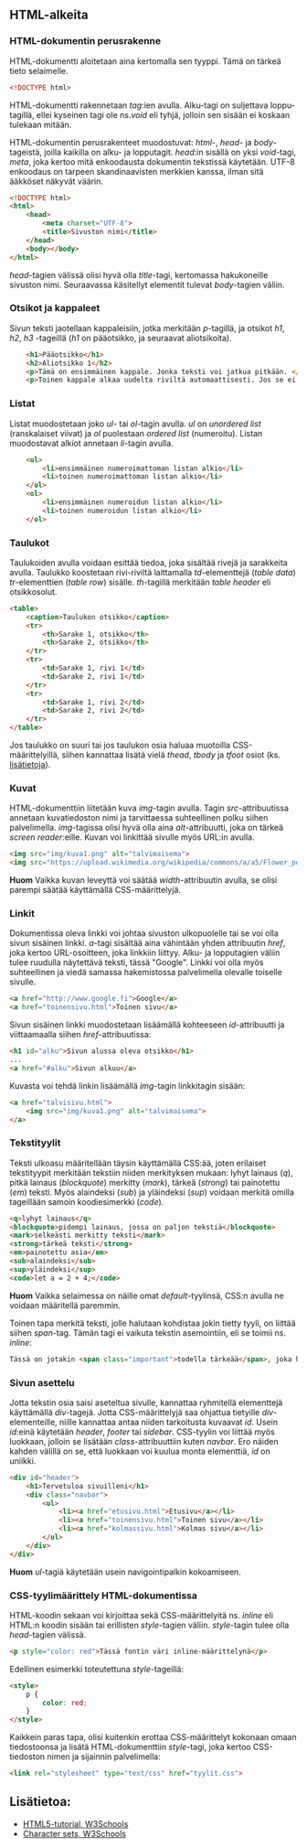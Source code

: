 ## HTML-alkeita

### HTML-dokumentin perusrakenne

HTML-dokumentti aloitetaan aina kertomalla sen tyyppi. Tämä on tärkeä tieto selaimelle.

```html
<!DOCTYPE html>
```

HTML-dokumentti rakennetaan *tag*:ien avulla. Alku-tagi on suljettava loppu-tagillä, ellei kyseinen tagi ole ns.*void* eli tyhjä, jolloin sen sisään ei koskaan tulekaan mitään.

HTML-dokumentin perusrakenteet muodostuvat: *html*-, *head*- ja *body*-tageistä, joilla kaikilla on alku- ja lopputagit. *head*:in sisällä on yksi *void*-tagi, *meta*, joka kertoo mitä enkoodausta dokumentin tekstissä käytetään. UTF-8 enkoodaus on tarpeen skandinaavisten merkkien kanssa, ilman sitä ääkköset näkyvät väärin.

```html
<!DOCTYPE html>
<html>
    <head>
        <meta charset="UTF-8">
        <title>Sivuston nimi</title>
    </head>
    <body></body>
</html>
```

*head*-tagien välissä olisi hyvä olla *title*-tagi, kertomassa hakukoneille sivuston nimi. Seuraavassa käsitellyt elementit tulevat *body*-tagien väliin.

### Otsikot ja kappaleet

Sivun teksti jaotellaan kappaleisiin, jotka merkitään *p*-tagillä, ja otsikot *h1*, *h2*, *h3* -tageillä (*h1* on pääotsikko, ja seuraavat aliotsikoita). 


```html
    <h1>Pääotsikko</h1>
    <h2>Aliotsikko 1</h2>
    <p>Tämä on ensimmäinen kappale. Jonka teksti voi jatkua pitkään. </p>
    <p>Toinen kappale alkaa uudelta riviltä automaattisesti. Jos se ei mahdu yhdelle riville, voit jatkaa tekstiä seuraavalle riviltä. </p>
```

### Listat

Listat muodostetaan joko *ul*- tai *ol*-tagin avulla. *ul* on *unordered list* (ranskalaiset viivat) ja *ol* puolestaan *ordered list* (numeroitu). Listan muodostavat alkiot annetaan *li*-tagin avulla. 

```html
    <ul>
        <li>ensimmäinen numeroimattoman listan alkio</li>
        <li>toinen numeroimattoman listan alkio</li>
    </ul>
    <ol>
        <li>ensimmäinen numeroidun listan alkio</li>
        <li>toinen numeroidun listan alkio</li>
    </ol>
```

### Taulukot

Taulukoiden avulla voidaan esittää tiedoa, joka sisältää rivejä ja sarakkeita avulla. Taulukko koostetaan rivi-riviltä laittamalla *td*-elementtejä (*table data*) *tr*-elementtien (*table row*) sisälle. *th*-tagillä merkitään *table header* eli otsikkosolut.

```html
<table>
    <caption>Taulukon otsikko</caption>
    <tr>
        <th>Sarake 1, otsikko</th>
        <th>Sarake 2, otsikko</th>
    </tr>
    <tr>
        <td>Sarake 1, rivi 1</td>
        <td>Sarake 2, rivi 1</td>
    </tr>
    <tr>
        <td>Sarake 1, rivi 2</td>
        <td>Sarake 2, rivi 2</td>
    </tr>
</table>
```

Jos taulukko on suuri tai jos taulukon osia haluaa muotoilla CSS-määrittelyillä, siihen kannattaa lisätä vielä *thead*, *tbody* ja *tfoot* osiot (ks. [lisätietoja](https://www.w3schools.com/tags/tag_thead.asp)).

### Kuvat

HTML-dokumenttiin liitetään kuva *img*-tagin avulla. Tagin *src*-attribuutissa annetaan kuvatiedoston nimi ja tarvittaessa suhteellinen polku siihen palvelimella. *img*-tagissa olisi hyvä olla aina *alt*-attribuutti, joka on tärkeä *screen reader*:eille. Kuvan voi linkittää sivulle myös URL:in avulla. 

```html
<img src="img/kuva1.png" alt="talvimaisema">
<img src="https://upload.wikimedia.org/wikipedia/commons/a/a5/Flower_poster_2.jpg" alt="kukkia" width="30%"/>
```

**Huom** Vaikka kuvan leveyttä voi säätää *width*-attribuutin avulla, se olisi parempi säätää käyttämällä CSS-määrittelyjä.

### Linkit

Dokumentissa oleva linkki voi johtaa sivuston ulkopuolelle tai se voi olla sivun sisäinen linkki. *a*-tagi sisältää aina vähintään yhden attribuutin *href*, joka kertoo URL-osoitteen, joka linkkiin liittyy. Alku- ja lopputagien väliin tulee ruudulla näytettävä teksti, tässä "Google". Linkki voi olla myös suhteellinen ja viedä samassa hakemistossa palvelimella olevalle toiselle sivulle.

```html
<a href="http://www.google.fi">Google</a>
<a href="toinensivu.html">Toinen sivu</a>
```

Sivun sisäinen linkki muodostetaan lisäämällä kohteeseen *id*-attribuutti ja viittaamaalla siihen *href*-attribuutissa:

```html
<h1 id="alku">Sivun alussa oleva otsikko</h1>
...
<a href="#alku">Sivun alkuu</a>
```

Kuvasta voi tehdä linkin lisäämällä *img*-tagin linkkitagin sisään:

```html
<a href="talvisivu.html">
    <img src="img/kuva1.png" alt="talvimaisema">
</a>
```

### Tekstityylit

Teksti ulkoasu määritellään täysin käyttämällä CSS:ää, joten erilaiset tekstityypit merkitään tekstiin niiden merkityksen mukaan: lyhyt lainaus (*q*), pitkä lainaus (*blockquote*) merkitty (*mark*), tärkeä (*strong*) tai painotettu (*em*) teksti. Myös alaindeksi (*sub*) ja yläindeksi (*sup*) voidaan merkitä omilla tageillään samoin koodiesimerkki (*code*).

```html
<q>lyhyt lainaus</q>
<blockquote>pidempi lainaus, jossa on paljon tekstiä</blockquote>
<mark>selkeästi merkitty teksti</mark>
<strong>tärkeä teksti</strong>
<em>painotettu asia</em>
<sub>alaindeksi</sub>
<sup>yläindeksi</sup>
<code>let a = 2 + 4;</code>
```

**Huom** Vaikka selaimessa on näille omat *default*-tyylinsä, CSS:n avulla ne voidaan määritellä paremmin.

Toinen tapa merkitä teksti, jolle halutaan kohdistaa jokin tietty tyyli, on liittää siihen *span*-tag. Tämän tagi ei vaikuta tekstin asemointiin, eli se toimii ns. *inline*:

```html
Tässä on jotakin <span class="important">todella tärkeää</span>, joka halutaan muotoilla omalla tyylillään.
```

### Sivun asettelu

Jotta tekstin osia saisi aseteltua sivulle, kannattaa ryhmitellä elementtejä käyttämällä *div*-tagejä. Jotta CSS-määrittelyjä saa ohjattua tietyille *div*-elementeille, niille kannattaa antaa niiden tarkoitusta kuvaavat *id*. Usein *id*:einä käytetään *header*, *footer* tai *sidebar*. CSS-tyylin voi liittää myös luokkaan, jolloin se lisätään *class*-attribuuttiin kuten  *navbar*. Ero näiden kahden välillä on se, että luokkaan voi kuulua monta elementtiä, *id* on uniikki.

```html
<div id="header">
    <h1>Tervetuloa sivuilleni</h1>
    <div class="navbar">
        <ul>
            <li><a href="etusivu.html">Etusivu</a></li>
            <li><a href="toinensivu.html">Toinen sivu</a></li>
            <li><a href="kolmassivu.html">Kolmas sivu</a></li>
        </ul>
    </div>
</div>
```

**Huom** *ul*-tagiä käytetään usein navigointipalkin kokoamiseen.

### CSS-tyylimäärittely HTML-dokumentissa

HTML-koodin sekaan voi kirjoittaa sekä CSS-määrittelyitä ns. *inline* eli HTML:n koodin sisään tai erillisten *style*-tagien väliin. *style*-tagin tulee olla *head*-tagien välissä.

```html
<p style="color: red">Tässä fontin väri inline-määrittelynä</p>
```

Edellinen esimerkki toteutettuna *style*-tageillä:

```html
<style>
    p {
        color: red;
    }
</style>
```

Kaikkein paras tapa, olisi kuitenkin erottaa CSS-määrittelyt kokonaan omaan tiedostoonsa ja lisätä HTML-dokumenttiin *style*-tagi, joka kertoo CSS-tiedoston nimen ja sijainnin palvelimella:

```html
<link rel="stylesheet" type="text/css" href="tyylit.css">
```

## Lisätietoa:

- [HTML5-tutorial, W3Schools](https://www.w3schools.com/html/default.asp)
- [Character sets, W3Schools](https://www.w3schools.com/html/html_charset.asp)